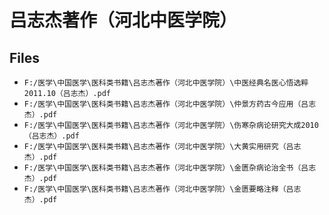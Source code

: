 # 吕志杰著作（河北中医学院）

## Files

- `F:/医学\中国医学\医科类书籍\吕志杰著作（河北中医学院）\中医经典名医心悟选粹2011.10（吕志杰）.pdf`
- `F:/医学\中国医学\医科类书籍\吕志杰著作（河北中医学院）\仲景方药古今应用（吕志杰）.pdf`
- `F:/医学\中国医学\医科类书籍\吕志杰著作（河北中医学院）\伤寒杂病论研究大成2010（吕志杰）.pdf`
- `F:/医学\中国医学\医科类书籍\吕志杰著作（河北中医学院）\大黄实用研究（吕志杰）.pdf`
- `F:/医学\中国医学\医科类书籍\吕志杰著作（河北中医学院）\金匮杂病论治全书（吕志杰）.pdf`
- `F:/医学\中国医学\医科类书籍\吕志杰著作（河北中医学院）\金匮要略注释（吕志杰）.pdf`
